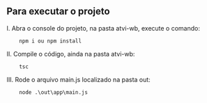 ## Para executar o projeto

I. Abra o console do projeto, na pasta atvi-wb, execute o comando:
```console
    npm i ou npm install
```
II. Compile o código, ainda na pasta atvi-wb:
```console
    tsc
```
III. Rode o arquivo main.js localizado na pasta out:
```console
    node .\out\app\main.js
``` 